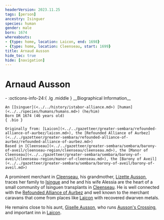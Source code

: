 ```yaml
---
headerVersion: 2023.11.25
tags: [person]
ancestry: Isinguer
species: human
gender: male
born: 1674
whereabouts:
- {type: home, location: Laicon, end: 1698}
- {type: home, location: Cleenseau, start: 1699}
title: Arnaud Ausson
hide_toc: true
hide: [navigation]
---
```

# Arnaud Ausson
<div class="grid cards ext-narrow-margin ext-one-column" markdown>
- :octicons-info-24:{ .lg .middle } __Biographical Information__

    An [Isinguer](<../../history/istabor-alliance.md>) [human](<../../species/humans/humans.md>) (he/him)  
    Born DR 1674 (46 years old)  
    { .bio }

    Originally from: [Laicon](<../../gazetteer/greater-sembara/refounded-alliance-of-aurbez/laicon.md>), the [Refounded Alliance of Aurbez](<../../gazetteer/greater-sembara/refounded-alliance-of-aurbez/refounded-alliance-of-aurbez.md>)
    Based in [Cleenseau](<../../gazetteer/greater-sembara/sembara/barony-of-aveil/cleenseau-region/cleenseau/cleenseau.md>), the [Manor of Cleenseau](<../../gazetteer/greater-sembara/sembara/barony-of-aveil/cleenseau-region/manor-of-cleenseau.md>), the [Barony of Aveil](<../../gazetteer/greater-sembara/sembara/barony-of-aveil/barony-of-aveil.md>)
</div>


A prominent merchant in [Cleenseau](<../../gazetteer/greater-sembara/sembara/barony-of-aveil/cleenseau-region/cleenseau/cleenseau.md>), his grandmother, [Lizette Ausson](<./lizette-ausson.md>), traces her family to [Isingue](<../../gazetteer/istaros-watershed/isingue.md>) and he and his wife Alessia are the heart of a small community of Isinguen transplants in [Cleenseau](<../../gazetteer/greater-sembara/sembara/barony-of-aveil/cleenseau-region/cleenseau/cleenseau.md>). He is well connected with the [Refounded Alliance of Aurbez](<../../gazetteer/greater-sembara/refounded-alliance-of-aurbez/refounded-alliance-of-aurbez.md>) and well known to the merchant caravans that come from places like [Laicon](<../../gazetteer/greater-sembara/refounded-alliance-of-aurbez/laicon.md>) with recovered dwarven metals. 

He remains close to his aunt, [Giselle Ausson](<./giselle-ausson.md>), who runs [Ausson's Crossing](<../../gazetteer/greater-sembara/refounded-alliance-of-aurbez/ausson-s-crossing.md>), and important inn in [Laicon](<../../gazetteer/greater-sembara/refounded-alliance-of-aurbez/laicon.md>).